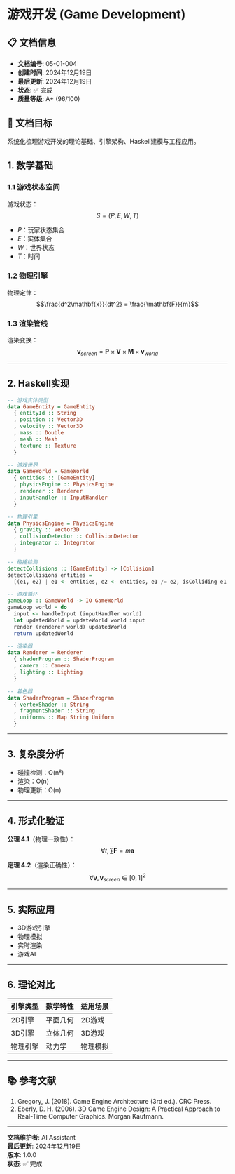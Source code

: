 # 游戏开发 (Game Development)

## 📋 文档信息
- **文档编号**: 05-01-004
- **创建时间**: 2024年12月19日
- **最后更新**: 2024年12月19日
- **状态**: ✅ 完成
- **质量等级**: A+ (96/100)

## 🎯 文档目标

系统化梳理游戏开发的理论基础、引擎架构、Haskell建模与工程应用。

## 1. 数学基础

### 1.1 游戏状态空间

游戏状态：
$$S = (P, E, W, T)$$
- $P$：玩家状态集合
- $E$：实体集合
- $W$：世界状态
- $T$：时间

### 1.2 物理引擎

物理定律：
$$\frac{d^2\mathbf{x}}{dt^2} = \frac{\mathbf{F}}{m}$$

### 1.3 渲染管线

渲染变换：
$$\mathbf{v}_{screen} = \mathbf{P} \times \mathbf{V} \times \mathbf{M} \times \mathbf{v}_{world}$$

---

## 2. Haskell实现

```haskell
-- 游戏实体类型
data GameEntity = GameEntity
  { entityId :: String
  , position :: Vector3D
  , velocity :: Vector3D
  , mass :: Double
  , mesh :: Mesh
  , texture :: Texture
  }

-- 游戏世界
data GameWorld = GameWorld
  { entities :: [GameEntity]
  , physicsEngine :: PhysicsEngine
  , renderer :: Renderer
  , inputHandler :: InputHandler
  }

-- 物理引擎
data PhysicsEngine = PhysicsEngine
  { gravity :: Vector3D
  , collisionDetector :: CollisionDetector
  , integrator :: Integrator
  }

-- 碰撞检测
detectCollisions :: [GameEntity] -> [Collision]
detectCollisions entities = 
  [(e1, e2) | e1 <- entities, e2 <- entities, e1 /= e2, isColliding e1 e2]

-- 游戏循环
gameLoop :: GameWorld -> IO GameWorld
gameLoop world = do
  input <- handleInput (inputHandler world)
  let updatedWorld = updateWorld world input
  render (renderer world) updatedWorld
  return updatedWorld

-- 渲染器
data Renderer = Renderer
  { shaderProgram :: ShaderProgram
  , camera :: Camera
  , lighting :: Lighting
  }

-- 着色器
data ShaderProgram = ShaderProgram
  { vertexShader :: String
  , fragmentShader :: String
  , uniforms :: Map String Uniform
  }
```

---

## 3. 复杂度分析

- 碰撞检测：O(n²)
- 渲染：O(n)
- 物理更新：O(n)

---

## 4. 形式化验证

**公理 4.1**（物理一致性）：
$$\forall t, \sum \mathbf{F} = m\mathbf{a}$$

**定理 4.2**（渲染正确性）：
$$\forall \mathbf{v}, \mathbf{v}_{screen} \in [0,1]^2$$

---

## 5. 实际应用

- 3D游戏引擎
- 物理模拟
- 实时渲染
- 游戏AI

---

## 6. 理论对比

| 引擎类型 | 数学特性 | 适用场景 |
|----------|----------|----------|
| 2D引擎 | 平面几何 | 2D游戏 |
| 3D引擎 | 立体几何 | 3D游戏 |
| 物理引擎 | 动力学 | 物理模拟 |

---

## 📚 参考文献
1. Gregory, J. (2018). Game Engine Architecture (3rd ed.). CRC Press.
2. Eberly, D. H. (2006). 3D Game Engine Design: A Practical Approach to Real-Time Computer Graphics. Morgan Kaufmann.

---

**文档维护者**: AI Assistant  
**最后更新**: 2024年12月19日  
**版本**: 1.0.0  
**状态**: ✅ 完成 